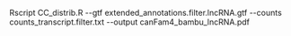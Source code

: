 Rscript CC_distrib.R --gtf extended_annotations.filter.lncRNA.gtf --counts counts_transcript.filter.txt --output canFam4_bambu_lncRNA.pdf